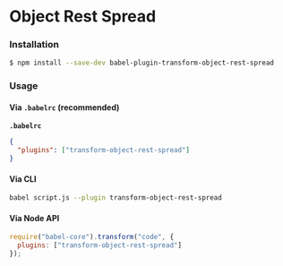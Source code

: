 # Object Rest Spread

### Installation

```sh
$ npm install --save-dev babel-plugin-transform-object-rest-spread
```

### Usage

#### Via `.babelrc` (recommended)

**`.babelrc`**

```json
{
  "plugins": ["transform-object-rest-spread"]
}
```

#### Via CLI

```sh
babel script.js --plugin transform-object-rest-spread
```

#### Via Node API

```js
require("babel-core").transform("code", {
  plugins: ["transform-object-rest-spread"]
});
```
